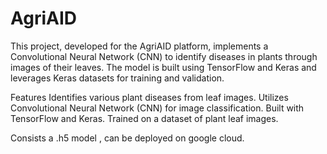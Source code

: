 # AgriAID

This project, developed for the AgriAID platform, implements a Convolutional Neural Network (CNN) to identify diseases in plants through images of their leaves. The model is built using TensorFlow and Keras and leverages Keras datasets for training and validation.

Features
Identifies various plant diseases from leaf images.
Utilizes Convolutional Neural Network (CNN) for image classification.
Built with TensorFlow and Keras.
Trained on a dataset of plant leaf images.


Consists a .h5 model , can be deployed on google cloud.
